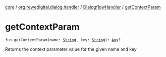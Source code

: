 [core](../../index.md) / [org.rewedigital.dialog.handler](../index.md) / [DialogflowHandler](index.md) / [getContextParam](./get-context-param.md)

# getContextParam

`fun getContextParam(name: `[`String`](https://kotlinlang.org/api/latest/jvm/stdlib/kotlin/-string/index.html)`, key: `[`String`](https://kotlinlang.org/api/latest/jvm/stdlib/kotlin/-string/index.html)`): `[`Any`](https://kotlinlang.org/api/latest/jvm/stdlib/kotlin/-any/index.html)`?`

Returns the context parameter value for the given name and key

